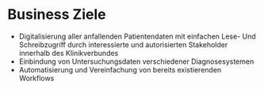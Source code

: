 # Business Ziele

- Digitalisierung aller anfallenden Patientendaten mit einfachen Lese- Und Schreibzugriff durch interessierte und autorisierten Stakeholder innerhalb des Klinikverbundes
- Einbindung von Untersuchungsdaten verschiedener Diagnosesystemen
- Automatisierung und Vereinfachung von bereits existierenden Workflows